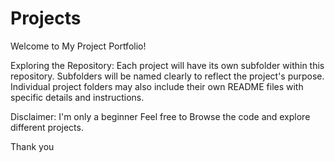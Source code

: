 # Projects

Welcome to My Project Portfolio!

Exploring the Repository:
Each project will have its own subfolder within this repository.
Subfolders will be named clearly to reflect the project's purpose.
Individual project folders may also include their own README files with specific details and instructions.

Disclaimer: I'm only a beginner
Feel free to Browse the code and explore different projects.

Thank you

